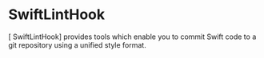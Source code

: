 # SwiftLintHook
[ SwiftLintHook] provides tools which enable you to commit Swift code to a git repository using a unified style format.
